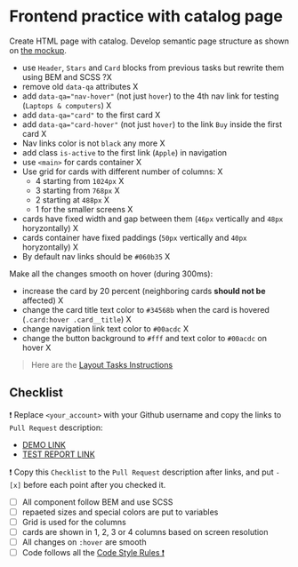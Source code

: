 # Frontend practice with catalog page

Create HTML page with catalog. Develop semantic page structure as shown on [the mockup](https://www.figma.com/file/ojkArVazq7vsX0nbpn9CxZ/Moyo-%2F-Catalog-(ENG)?node-id=32249%3A354).

- use `Header`, `Stars` and `Card` blocks from previous tasks but rewrite them using BEM and SCSS     ?X
- remove old `data-qa` attributes                 X
- add `data-qa="nav-hover"` (not just `hover`) to the 4th nav link for testing (`Laptops & computers`)  X
- add `data-qa="card"` to the first card          X
- add `data-qa="card-hover"` (not just `hover`) to the link `Buy` inside the first card   X
- Nav links color is not `black` any more         X
- add class `is-active` to the first link (`Apple`) in navigation
- use `<main>` for cards container                X
- Use grid for cards with different number of columns:  X
  - 4 starting from `1024px`                       X
  - 3 starting from `768px`                        X
  - 2 starting at `488px`                          X
  - 1 for the smaller screens                      X
- cards have fixed width and gap between them (`46px` vertically and `48px` horyzontally)   X
- cards container have fixed paddings (`50px` vertically and `40px` horyzontally)           X
- By default nav links should be `#060b35`        X

Make all the changes smooth on hover (during 300ms):
- increase the card by 20 percent (neighboring cards **should not be** affected)                        X
- change the card title text color to `#34568b` when the card is hovered (`.card:hover .card__title`)   X
- change navigation link text color to `#00acdc`                                                        X
- change the button background to `#fff` and text color to `#00acdc` on hover                           X

> Here are the [Layout Tasks Instructions](https://mate-academy.github.io/layout_task-guideline)

## Checklist

❗️ Replace `<your_account>` with your Github username and copy the links to `Pull Request` description:
- [DEMO LINK](https://Alex-qqren.github.io/layout_catalog/)
- [TEST REPORT LINK](https://Alex-qqren.github.io/layout_catalog/report/html_report/)

❗️ Copy this `Checklist` to the `Pull Request` description after links, and put `- [x]` before each point after you checked it.

- [ ] All component follow BEM and use SCSS
- [ ] repaeted sizes and special colors are put to variables
- [ ] Grid is used for the columns
- [ ] cards are shown in 1, 2, 3 or 4 columns based on screen resolution
- [ ] All changes on `:hover` are smooth
- [ ] Code follows all the [Code Style Rules ❗️](https://mate-academy.github.io/layout_task-guideline/html-css-code-style-rules)
